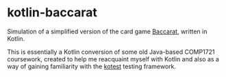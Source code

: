 # kotlin-baccarat

Simulation of a simplified version of the card game [Baccarat][bac], written
in Kotlin.

This is essentially a Kotlin conversion of some old Java-based COMP1721
coursework, created to help me reacquaint myself with Kotlin and also as a
way of gaining familiarity with the [kotest][ko] testing framework.

[bac]: https://en.wikipedia.org/wiki/Baccarat
[ko]: https://kotest.io/
